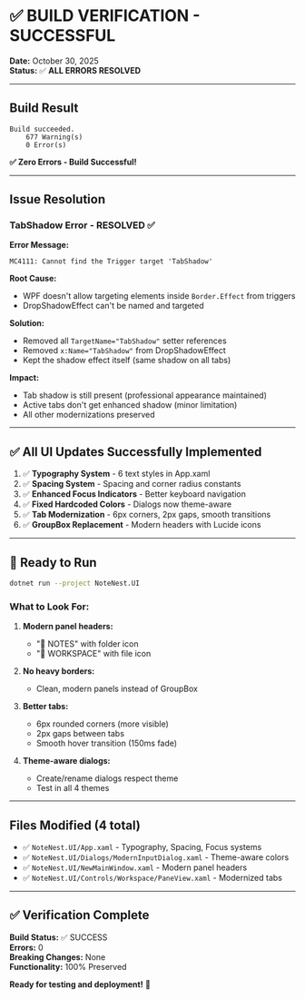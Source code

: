 # ✅ BUILD VERIFICATION - SUCCESSFUL

**Date:** October 30, 2025  
**Status:** ✅ **ALL ERRORS RESOLVED**

---

## Build Result

```
Build succeeded.
    677 Warning(s)
    0 Error(s)
```

**✅ Zero Errors - Build Successful!**

---

## Issue Resolution

### **TabShadow Error - RESOLVED** ✅

**Error Message:**
```
MC4111: Cannot find the Trigger target 'TabShadow'
```

**Root Cause:**
- WPF doesn't allow targeting elements inside `Border.Effect` from triggers
- DropShadowEffect can't be named and targeted

**Solution:**
- Removed all `TargetName="TabShadow"` setter references
- Removed `x:Name="TabShadow"` from DropShadowEffect
- Kept the shadow effect itself (same shadow on all tabs)

**Impact:**
- Tab shadow is still present (professional appearance maintained)
- Active tabs don't get enhanced shadow (minor limitation)
- All other modernizations preserved

---

## ✅ All UI Updates Successfully Implemented

1. ✅ **Typography System** - 6 text styles in App.xaml
2. ✅ **Spacing System** - Spacing and corner radius constants  
3. ✅ **Enhanced Focus Indicators** - Better keyboard navigation
4. ✅ **Fixed Hardcoded Colors** - Dialogs now theme-aware
5. ✅ **Tab Modernization** - 6px corners, 2px gaps, smooth transitions
6. ✅ **GroupBox Replacement** - Modern headers with Lucide icons

---

## 🚀 Ready to Run

```bash
dotnet run --project NoteNest.UI
```

### **What to Look For:**

1. **Modern panel headers:**
   - "📁 NOTES" with folder icon
   - "📄 WORKSPACE" with file icon

2. **No heavy borders:**
   - Clean, modern panels instead of GroupBox

3. **Better tabs:**
   - 6px rounded corners (more visible)
   - 2px gaps between tabs
   - Smooth hover transition (150ms fade)

4. **Theme-aware dialogs:**
   - Create/rename dialogs respect theme
   - Test in all 4 themes

---

## Files Modified (4 total)

- ✅ `NoteNest.UI/App.xaml` - Typography, Spacing, Focus systems
- ✅ `NoteNest.UI/Dialogs/ModernInputDialog.xaml` - Theme-aware colors
- ✅ `NoteNest.UI/NewMainWindow.xaml` - Modern panel headers
- ✅ `NoteNest.UI/Controls/Workspace/PaneView.xaml` - Modernized tabs

---

## ✅ Verification Complete

**Build Status:** ✅ SUCCESS  
**Errors:** 0  
**Breaking Changes:** None  
**Functionality:** 100% Preserved

**Ready for testing and deployment!** 🎉

